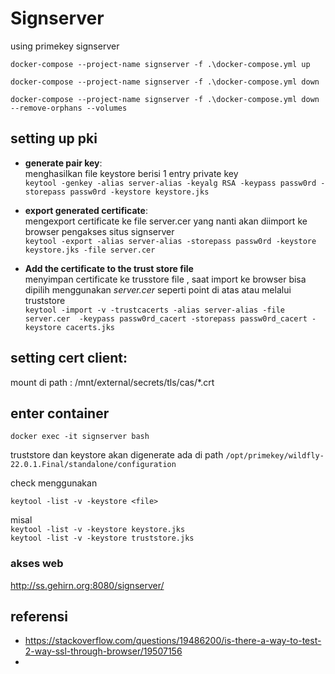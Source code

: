# Signserver

using primekey signserver

`docker-compose --project-name signserver -f .\docker-compose.yml up`

`docker-compose --project-name signserver -f .\docker-compose.yml down`

`docker-compose --project-name signserver -f .\docker-compose.yml down --remove-orphans --volumes`


## setting up pki

 - **generate pair key**:   
   menghasilkan file keystore berisi 1 entry private key    
  `keytool -genkey -alias server-alias -keyalg RSA -keypass passw0rd -storepass passw0rd -keystore keystore.jks`

 - **export generated certificate**:   
   mengexport certificate ke file server.cer yang nanti akan diimport ke browser pengakses situs signserver   
   `keytool -export -alias server-alias -storepass passw0rd -keystore keystore.jks -file server.cer`
 - **Add the certificate to the trust store file**  
   menyimpan certificate ke trusstore file , saat import ke browser bisa dipilih menggunakan *server.cer* seperti point di atas atau melalui truststore   
   `keytool -import -v -trustcacerts -alias server-alias -file server.cer  -keypass passw0rd_cacert -storepass passw0rd_cacert -keystore cacerts.jks`

## setting cert client:

mount di path : /mnt/external/secrets/tls/cas/*.crt

## enter container

`docker exec -it signserver bash`

truststore dan keystore akan digenerate ada di path `/opt/primekey/wildfly-22.0.1.Final/standalone/configuration`

check menggunakan 

`keytool -list -v -keystore <file>`

misal   
`keytool -list -v -keystore keystore.jks`   
`keytool -list -v -keystore truststore.jks`   

### akses web

http://ss.gehirn.org:8080/signserver/


## referensi

- https://stackoverflow.com/questions/19486200/is-there-a-way-to-test-2-way-ssl-through-browser/19507156
- 
